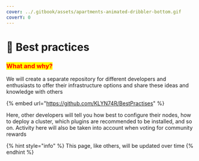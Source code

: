 ```yaml
---
cover: ../.gitbook/assets/apartments-animated-dribbler-bottom.gif
coverY: 0
---
```


# 🏅 Best practices

### <mark style="color:red;">**What and why?**</mark>

We will create a separate repository for different developers and enthusiasts to offer their infrastructure options and share these ideas and knowledge with others

{% embed url="https://github.com/KLYN74R/BestPractises" %}

Here, other developers will tell you how best to configure their nodes, how to deploy a cluster, which plugins are recommended to be installed, and so on. Activity here will also be taken into account when voting for community rewards

{% hint style="info" %}
This page, like others, will be updated over time
{% endhint %}
